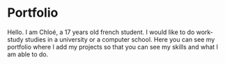# Portfolio
Hello. I am Chloé, a 17 years old french student.
I would like to do work-study studies in a university or a computer school.
Here you can see my portfolio where I add my projects so that you can see my skills and what I am able to do.
